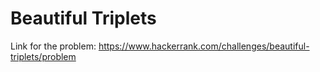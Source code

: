 # Beautiful Triplets
Link for the problem:
https://www.hackerrank.com/challenges/beautiful-triplets/problem